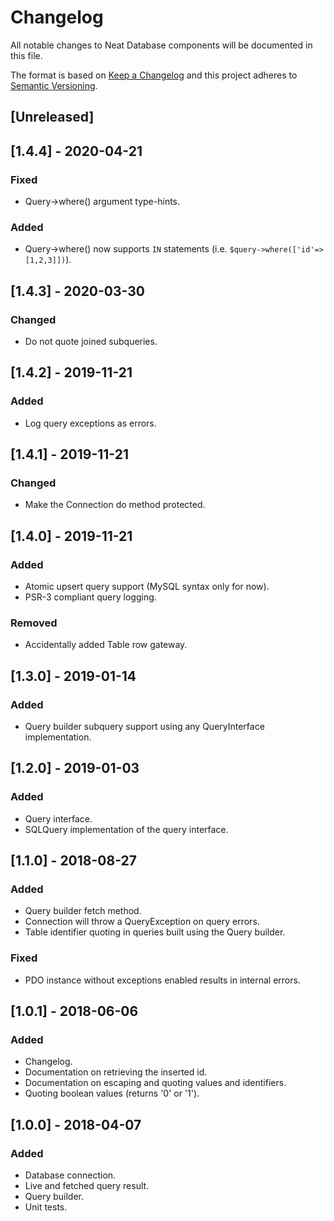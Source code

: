 # Changelog
All notable changes to Neat Database components will be documented in this file.

The format is based on [Keep a Changelog](https://keepachangelog.com/en/1.0.0/)
and this project adheres to [Semantic Versioning](https://semver.org/spec/v2.0.0.html).

## [Unreleased]

## [1.4.4] - 2020-04-21
### Fixed
- Query->where() argument type-hints.
### Added
- Query->where() now supports `IN` statements (i.e. `$query->where(['id'=>[1,2,3]])`).

## [1.4.3] - 2020-03-30
### Changed
- Do not quote joined subqueries.

## [1.4.2] - 2019-11-21
### Added
- Log query exceptions as errors.

## [1.4.1] - 2019-11-21
### Changed
- Make the Connection do method protected.

## [1.4.0] - 2019-11-21
### Added
- Atomic upsert query support (MySQL syntax only for now).
- PSR-3 compliant query logging.

### Removed
- Accidentally added Table row gateway.

## [1.3.0] - 2019-01-14
### Added
- Query builder subquery support using any QueryInterface implementation.

## [1.2.0] - 2019-01-03
### Added
- Query interface.
- SQLQuery implementation of the query interface.

## [1.1.0] - 2018-08-27
### Added
- Query builder fetch method.
- Connection will throw a QueryException on query errors.
- Table identifier quoting in queries built using the Query builder.

### Fixed
- PDO instance without exceptions enabled results in internal errors.

## [1.0.1] - 2018-06-06
### Added
- Changelog.
- Documentation on retrieving the inserted id.
- Documentation on escaping and quoting values and identifiers.
- Quoting boolean values (returns '0' or '1').

## [1.0.0] - 2018-04-07
### Added
- Database connection.
- Live and fetched query result.
- Query builder.
- Unit tests.
